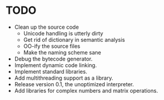 TODO
====

+ Clean up the source code
   + Unicode handling is utterly dirty
   + Get rid of dictionary in semantic analysis
   + OO-ify the source files
   + Make the naming scheme sane
+ Debug the bytecode generator.
+ Implement dynamic code linking.
+ Implement standard libraries.
+ Add multithreading support as a library.
+ Release version 0.1, the unoptimized interpreter.
+ Add libraries for complex numbers and matrix operations.

